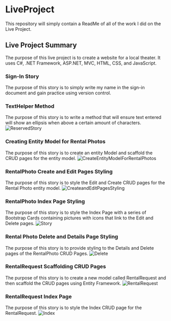 # LiveProject
This repository will simply contain a ReadMe of all of the work I did on the Live Project.
## Live Project Summary
The purpose of this live project is to create a website for a local theater. It uses C#, .NET Framework, ASP.NET, MVC, HTML, CSS, and JavaScript.
### Sign-In Story
The purpose of this story is to simply write my name in the sign-in document and gain practice using version control.
### TextHelper Method
The purpose of this story is to write a method that will ensure text entered will show an ellipsis when above a certain amount of characters.
![ReservedStory](https://user-images.githubusercontent.com/99293073/160660925-c7751cc3-5b6d-474c-8b9e-0a79199da2c6.PNG)
### Creating Entity Model for Rental Photos
The purpose of this story is to create an entity Model and scaffold the CRUD pages for the entity model.
![CreateEntityModelForRentalPhotos](https://user-images.githubusercontent.com/99293073/161319980-7a9de1a4-8ae0-40c9-8341-660e2f0476e5.PNG)
### RentalPhoto Create and Edit Pages Styling
The purpose of this story is to style the Edit and Create CRUD pages for the Rental Photo entity model.
![CreateandEditPagesStyling](https://user-images.githubusercontent.com/99293073/161320500-17a9bd43-b50d-43df-8ef3-ca70b0263ba6.PNG)
### RentalPhoto Index Page Styling
The purpose of this story is to style the Index Page with a series of Bootstrap Cards containing pictures with icons that link to the Edit and Delete pages.
![Story](https://user-images.githubusercontent.com/99293073/161836975-fc0d9106-6369-456f-939b-d2bc13ac525a.PNG)
### Rental Photo Delete and Details Page Styling
The purpose of this story is to provide styling to the Details and Delete pages of the RentalPhoto CRUD Pages.
![Delete](https://user-images.githubusercontent.com/99293073/162494860-7e4072e6-7b41-483d-b48f-5344d6014c96.PNG)
### RentalRequest Scaffolding CRUD Pages
The purpose of this story is to create a new model called RentalRequest and then scaffold the CRUD pages using Entity Framework.
![RentalRequest](https://user-images.githubusercontent.com/99293073/162510165-64b48360-4530-4964-aa8e-3d62f4d1b9a2.PNG)
### RentalRequest Index Page
The purpose of this story is to style the Index CRUD page for the RentalRequest.
![Index](https://user-images.githubusercontent.com/99293073/162510919-3da0ad9b-8e69-4b03-a33c-62869226dd12.PNG)
